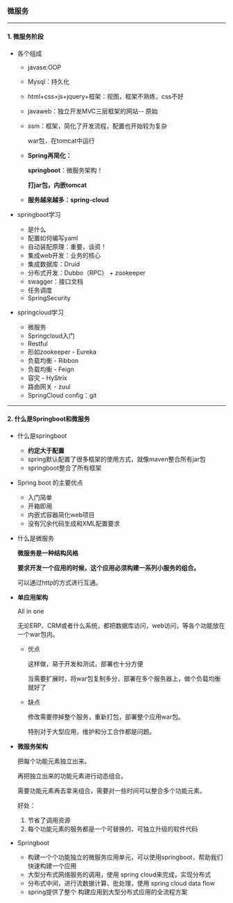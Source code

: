 ### 微服务

--------

#### 1. 微服务阶段

- 各个组成

  - javase:OOP

  - Mysql：持久化

  - html+css+js+jquery+框架：视图，框架不熟练，css不好

  - javaweb：独立开发MVC三层框架的网站-- 原始

  - ssm：框架，简化了开发流程，配置也开始较为复杂

    war包，在tomcat中运行

  - **Spring再简化：**

    **springboot**：微服务架构！

    **打jar包，内嵌tomcat**

  - **服务越来越多：spring-cloud**

- springboot学习

  - 是什么
  - 配置如何编写yaml
  - 自动装配原理：重要，谈资！
  - 集成web开发：业务的核心
  - 集成数据库：Druid
  - 分布式开发：Dubbo（RPC） + zookeeper
  - swagger：接口文档
  - 任务调度
  - SpringSecurity

- springcloud学习

  - 微服务
  - Springcloud入门
  - Restful
  - 形如zookeeper - Eureka
  - 负载均衡 - Ribbon
  - 负载均衡 - Feign
  - 容灾 - HyStrix
  - 路由网关 - zuul
  - SpringCloud config：git

---------------------

#### 2. 什么是Springboot和微服务

- 什么是springboot

  - **约定大于配置**
  - spring默认配置了很多框架的使用方式，就像maven整合所有jar包
  - springboot整合了所有框架

- Spring boot 的主要优点

  - 入门简单
  - 开箱即用
  - 内嵌式容器简化web项目
  - 没有冗余代码生成和XML配置要求

- 什么是微服务

  **微服务是一种结构风格**

  **要求开发一个应用的时候，这个应用必须构建一系列小服务的组合。**

  可以通过http的方式进行互通。

- **单应用架构**

  All in one

  无论ERP、CRM或者什么系统，都把数据库访问，web访问，等各个功能放在一个war包内。

  - 优点

    这样做，易于开发和测试，部署也十分方便

    当需要扩展时，将war包复制多分，部署在多个服务器上，做个负载均衡就好了

  - 缺点

    修改需要停掉整个服务，重新打包，部署整个应用war包。

    特别对于大型应用，维护和分工合作都是问题。

- **微服务架构**

  把每个功能元素独立出来。

  再把独立出来的功能元素进行动态组合。

  需要功能元素再去拿来组合，需要对一些时间可以整合多个功能元素。

  好处：

  1. 节省了调用资源
  2. 每个功能元素的服务都是一个可替换的，可独立升级的软件代码

- Springboot

  - 构建一个个功能独立的微服务应用单元，可以使用springboot，帮助我们快速构建一个应用
  - 大型分布式网络服务的调用，使用 spring cloud来完成，实现分布式
  - 分布式中间，进行流数据计算、批处理，使用 spring cloud data flow
  - spring提供了整个  构建应用到大型分布式应用的全流程方案